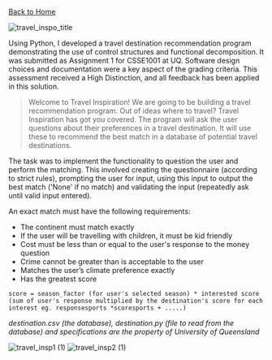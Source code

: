 [Back to Home](https://teanlouise.github.io)

![travel_inspo_title](https://user-images.githubusercontent.com/19520346/71760553-3b0bdb80-2f0b-11ea-80a5-aa457081812f.PNG)

Using Python, I developed a travel destination recommendation program demonstrating the use of control structures and functional decomposition. It was submitted as Assignment 1 for CSSE1001 at UQ. Software design choices and documentation were a key aspect of the grading criteria. This assessment received a High Distinction, and all feedback has been applied in this solution.

> Welcome to Travel Inspiration! We are going to be building a travel recommendation program. Out of ideas where to travel? Travel
Inspiration has got you covered. The program will ask the user questions about their preferences in a travel destination. It will use these to recommend the best match in a database of potential travel destinations.

The task was to implement the functionality to question the user and perform the matching. This involved creating the questionnaire (according to strict rules), prompting the user for input, using this input to output the best match ('None' if no match) and validating the input (repeatedly ask until valid input entered). 

An exact match must have the following requirements:
- The continent must match exactly
- If the user will be travelling with children, it must be kid friendly
- Cost must be less than or equal to the user's response to the money question
- Crime cannot be greater than is acceptable to the user
- Matches the user’s climate preference exactly
- Has the greatest score 
```
score = season_factor (for user's selected season) * interested score (sum of user's response multiplied by the destination's score for each interest eg. responsesports *scoresports + .....)
```

_destination.csv (the database), destination.py (file to read from the database) and specifications are the property of University of Queensland_

![travel_insp1 (1)](https://user-images.githubusercontent.com/19520346/69198435-636c9000-0b80-11ea-8f55-dbdb4259401c.PNG)
![travel_insp2 (1)](https://user-images.githubusercontent.com/19520346/69198341-1d173100-0b80-11ea-8e1b-5ea3c924633d.PNG)




